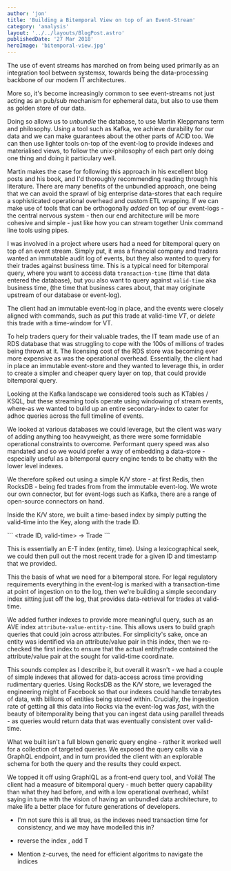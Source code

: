 ```yaml
---
author: 'jon'
title: 'Building a Bitemporal View on top of an Event-Stream'
category: 'analysis'
layout: '../../layouts/BlogPost.astro'
publishedDate: '27 Mar 2018'
heroImage: 'bitemporal-view.jpg'
---
```


The use of event streams has marched on from being used primarily as an
integration tool between systemsx, towards being the data-processing
backbone of our modern IT architectures.

More so, it's become increasingly common to see event-streams not just
acting as an pub/sub mechanism for ephemeral data, but also to use them
as golden store of our data.

Doing so allows us to _unbundle_ the database, to use Martin Kleppmans
term and philosophy. Using a tool such as Kafka, we achieve durability
for our data and we can make guarantees about the other parts of ACID
too. We can then use lighter tools on-top of the event-log to provide
indexes and materialised views, to follow the unix-philosophy of each
part only doing one thing and doing it particulary well.

Martin makes the case for following this approach in his excellent blog
posts and his book, and I'd thoroughly recommending reading through his
literature. There are many benefits of the unbundled approach, one being
that we can avoid the sprawl of big enterprise data-stores that each
require a sophisticated operational overhead and custom ETL wrapping. If
we can make use of tools that can be orthogonally _added_ on top of our
event-logs - the central nervous system - then our end architecture will
be more cohesive and simple - just like how you can stream together Unix
command line tools using pipes.

I was involved in a project where users had a need for bitemporal query
on top of an event stream. Simply put, it was a financial company and
traders wanted an immutable audit log of events, but they also wanted to
query for their trades against business time. This is a typical need for
bitemporal query, where you want to access data `transaction-time` (time
that data entered the database), but you also want to query against
`valid-time` aka business time, (the time that business cares about,
that may originate upstream of our database or event-log).

The client had an immutable event-log in place, and the events were
closely aligned with commands, such as _put_ this trade at valid-time
_VT_, or _delete_ this trade with a time-window for VT.

To help traders query for their valuable trades, the IT team made use of
an RDS database that was struggling to cope with the 100s of millions of
trades being thrown at it. The licensing cost of the RDS store was
becoming ever more expensive as was the operational overhead.
Essentially, the client had in place an immutable event-store and they
wanted to leverage this, in order to create a simpler and cheaper query
layer on top, that could provide bitemporal query.

Looking at the Kafka landscape we considered tools such as KTables /
KSQL, but these streaming tools operate using windowing of stream
events, where-as we wanted to build up an entire secondary-index to
cater for adhoc queries across the full timeline of events.

We looked at various databases we could leverage, but the client was
wary of adding anything too heavyweight, as there were some formidable
operational constraints to overcome. Performant query speed was also
mandated and so we would prefer a way of embedding a data-store -
especially useful as a bitemporal query engine tends to be chatty with
the lower level indexes.

We therefore spiked out using a simple K/V store - at first Redis, then
RocksDB - being fed trades from from the immutable event-log. We wrote
our own connector, but for event-logs such as Kafka, there are a range
of open-source connectors on hand.

Inside the K/V store, we built a time-based index by simply putting the
valid-time into the Key, along with the trade ID.

\`\`\` \<trade ID, valid-time\> → Trade \`\`\`

This is essentially an E-T index (entity, time). Using a lexicographical
seek, we could then pull out the most recent trade for a given ID and
timestamp that we provided.

This the basis of what we need for a bitemporal store. For legal
regulatory requirements everything in the event-log is marked with a
transaction-time at point of ingestion on to the log, then we're
building a simple secondary index sitting just off the log, that
provides data-retrieval for trades at valid-time.

We added further indexes to provide more meaningful query, such as an
AVE index `attribute-value-entity-time`. This allows users to build
graph queries that could join across attributes. For simplicity's sake,
once an entity was identified via an attribute/value pair in this index,
then we re-checked the first index to ensure that the actual
entity/trade contained the attribute/value pair at the sought for
valid-time coordinate.

This sounds complex as I describe it, but overall it wasn't - we had a
couple of simple indexes that allowed for data-access across time
providing rudimentary queries. Using RocksDB as the K/V store, we
leveraged the engineering might of Facebook so that our indexes could
handle terrabytes of data, with billions of entities being stored
within. Crucially, the ingestion rate of getting all this data into
Rocks via the event-log was _fast_, with the beauty of bitemporality
being that you can ingest data using parallel threads - as queries would
return data that was eventually consistent over valid-time.

What we built isn't a full blown generic query engine - rather it worked
well for a collection of targeted queries. We exposed the query calls
via a GraphQL endpoint, and in turn provided the client with an
explorable schema for both the query and the results they could expect.

We topped it off using GraphIQL as a front-end query tool, and Voilá!
The client had a measure of bitemporal query - much better query
capability than what they had before, and with a low operational
overhead, whilst saying in tune with the vision of having an unbundled
data architecture, to make life a better place for future generations of
developers.

- I'm not sure this is all true, as the indexes need transaction time
  for consistency, and we may have modelled this in?

- reverse the index , add T

- Mention z-curves, the need for efficient algoritms to navigate the
  indices
